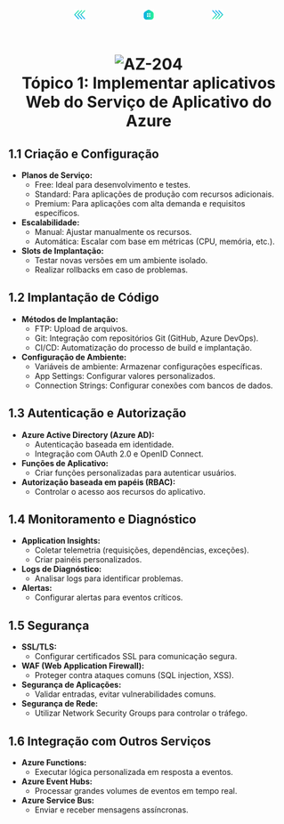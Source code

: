 <!-- markmap -->
<div style="text-align: center; width:100%; padding-bottom:20px;">
  <a href="az-204_markmap.md" style="padding:50px;"><img src="../img/anterior.png" alt="Anterior" style="width:20px;height:20px;"></a>
  <a href="az-204_markmap.md" style="padding:50px;"><img src="../img/inicio.png" alt="Início" style="width:20px;height:20px;"></a>
  <a href="topicos/topico_2_implementar_o_azure_functions.md" style="padding:50px;"><img src="../img/proximo.png" alt="Próximo" style="width:20px;height:20px;"></a>
</div>

# <div style="text-align: center; width:100%;"><img src="https://learn.microsoft.com/pt-br/training/achievements/azure-app-service-create-web-apps.svg" alt="AZ-204" width="50" height="50"> <br /> **Tópico 1: Implementar aplicativos Web do Serviço de Aplicativo do Azure**</div>

## **1.1 Criação e Configuração**

* **Planos de Serviço:**
  * Free: Ideal para desenvolvimento e testes.
  * Standard: Para aplicações de produção com recursos adicionais.
  * Premium: Para aplicações com alta demanda e requisitos específicos.
* **Escalabilidade:**
  * Manual: Ajustar manualmente os recursos.
  * Automática: Escalar com base em métricas (CPU, memória, etc.).
* **Slots de Implantação:**
  * Testar novas versões em um ambiente isolado.
  * Realizar rollbacks em caso de problemas.

## **1.2 Implantação de Código**

* **Métodos de Implantação:**
  * FTP: Upload de arquivos.
  * Git: Integração com repositórios Git (GitHub, Azure DevOps).
  * CI/CD: Automatização do processo de build e implantação.
* **Configuração de Ambiente:**
  * Variáveis de ambiente: Armazenar configurações específicas.
  * App Settings: Configurar valores personalizados.
  * Connection Strings: Configurar conexões com bancos de dados.

## **1.3 Autenticação e Autorização**

* **Azure Active Directory (Azure AD):**
  * Autenticação baseada em identidade.
  * Integração com OAuth 2.0 e OpenID Connect.
* **Funções de Aplicativo:**
  * Criar funções personalizadas para autenticar usuários.
* **Autorização baseada em papéis (RBAC):**
  * Controlar o acesso aos recursos do aplicativo.

## **1.4 Monitoramento e Diagnóstico**

* **Application Insights:**
  * Coletar telemetria (requisições, dependências, exceções).
  * Criar painéis personalizados.
* **Logs de Diagnóstico:**
  * Analisar logs para identificar problemas.
* **Alertas:**
  * Configurar alertas para eventos críticos.

## **1.5 Segurança**

* **SSL/TLS:**
  * Configurar certificados SSL para comunicação segura.
* **WAF (Web Application Firewall):**
  * Proteger contra ataques comuns (SQL injection, XSS).
* **Segurança de Aplicações:**
  * Validar entradas, evitar vulnerabilidades comuns.
* **Segurança de Rede:**
  * Utilizar Network Security Groups para controlar o tráfego.

## **1.6 Integração com Outros Serviços**

* **Azure Functions:**
  * Executar lógica personalizada em resposta a eventos.
* **Azure Event Hubs:**
  * Processar grandes volumes de eventos em tempo real.
* **Azure Service Bus:**
  * Enviar e receber mensagens assíncronas.
